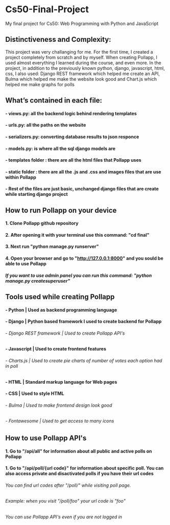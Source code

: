 # Cs50-Final-Project
My final project for Cs50: Web Programming with Python and JavaScript

## Distinctiveness and Complexity:
This project was very challanging for me. For the first time, I created a project completely from scratch and by myself.
When creating Pollapp, I used almost everything I learned during the course, and even more. 
In the project, in addition to the previously known python, django, javascript, html, css, I also used: Django REST framework which helped me create an API, Bulma which helped me make the website look good and Chart.js which helped me make graphs for polls

## What’s contained in each file:

#### - views.py: all the backend logic behind rendering templates
#### - urls.py: all the paths on the website
#### - serializers.py: converting database results to json responce
#### - models.py: is where all the sql django models are
#### - templates folder : there are all the html files that Pollapp uses
#### - static folder : there are all the .js and .css and images files that are use within Pollapp
#### - Rest of the files are just basic, unchanged django files that are create while starting django project

## How to run Pollapp on your device

#### 1. Clone Pollapp github repository
#### 2. After opening it with your terminal use this command: "cd final"
#### 3. Next run "python manage.py runserver"
#### 4. Open your browser and go to "http://127.0.0.1:8000" and you sould be able to use Pollapp
##### If you want to use admin panel you can run this command: "python manage.py createsuperuser" 

## Tools used while creating Pollapp

#### - Python | Used as backend programming language
#### - Django | Python based framework I used to create backend for Pollapp
###### -     Django REST framework | Used to create Pollapp API's 
#### - Javascript | Used to create frontend features
###### -     Charts.js | Used to create pie charts of number of votes each option had in poll
#### - HTML | Standard markup language for Web pages
#### - CSS | Used to style HTML
###### -     Bulma | Used to make frontend design look good
###### -     Fontawesome | Used to get access to many icons

## How to use Pollapp API's

#### 1. Go to "/api/all" for information about all public and active polls on Pollapp
#### 1. Go to "/api/poll/{url code}" for information about specific poll. You can also access private and disactivated polls if you have their url codes
###### You can find url codes after "/poll/" while visiting poll page.
###### Example: when you visit "/poll/foo" your url code is "foo"
###### You can use Pollapp API's even if you are not logged in 


